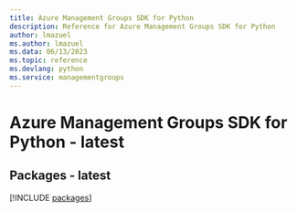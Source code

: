 ```yaml
---
title: Azure Management Groups SDK for Python
description: Reference for Azure Management Groups SDK for Python
author: lmazuel
ms.author: lmazuel
ms.data: 06/13/2023
ms.topic: reference
ms.devlang: python
ms.service: managementgroups
---
```

# Azure Management Groups SDK for Python - latest
## Packages - latest
[!INCLUDE [packages](management-groups-index.md)]